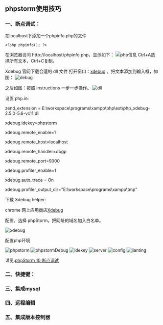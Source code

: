 ## phpstorm使用技巧
### 一、断点调试：
在localhost下添加一个phpinfo.php的文件

`<?php phpinfo(); ?>`   

在浏览器访问 http://localhost/phpinfo.php，显示如下：
![php信息](https://raw.githubusercontent.com/lixinyuan1213/lisyImgs/master/20170212/phpinfo.jpg)
Ctrl+A选择所有文本，Ctrl+C复制。

Xdebug 官网下载合适的 dll 文件
打开窗口：[xdebug](http://xdebug.org/wizard.php) ，把文本添加到输入框，如图：
![debug](https://raw.githubusercontent.com/lixinyuan1213/lisyImgs/master/20170212/debug.jpg)

之后如图：按照 Instructions 一步一步操作。
![dll](https://raw.githubusercontent.com/lixinyuan1213/lisyImgs/master/20170212/dll.jpg)

设置 php.ini

zend_extension = E:\workspace\programs\xampp\php\ext\php_xdebug-2.5.0-5.6-vc11.dll

xdebug.idekey=phpstorm

xdebug.remote_enable=1

xdebug.remote_host=localhost

xdebug.remote_handler=dbgp

xdebug.remote_port=9000

xdebug.profiler_enable=1

xdebug.auto_trace = On

xdebug.profiler_output_dir="E:\workspace\programs\xampp\tmp"

下载 Xdebug helper:

chrome 网上应用商店[Xdebug](https://chrome.google.com/webstore/detail/xdebug-helper/eadndfjplgieldjbigjakmdgkmoaaaoc?hl=zh-CN)

配置，选择 phpStorm，把网址的域名加入白名单。

![xdebug](https://raw.githubusercontent.com/lixinyuan1213/lisyImgs/master/20170212/xdebug.jpg)

配置php环境

![phpstorm](https://raw.githubusercontent.com/lixinyuan1213/lisyImgs/master/20170212/phpstorm.jpg)
![phpstormDebug](https://raw.githubusercontent.com/lixinyuan1213/lisyImgs/master/20170212/phpstormDebug.jpg)
![idekey](https://raw.githubusercontent.com/lixinyuan1213/lisyImgs/master/20170212/idekey.jpg)
![server](https://raw.githubusercontent.com/lixinyuan1213/lisyImgs/master/20170212/server.jpg)
![config](https://raw.githubusercontent.com/lixinyuan1213/lisyImgs/master/20170212/config.jpg)
![jianting](https://raw.githubusercontent.com/lixinyuan1213/lisyImgs/master/20170212/jianting.jpg)

详见:[phpStorm 10 断点调试](https://segmentfault.com/a/1190000004339411)
### 二、快捷键：
### 三、集成mysql
### 四、远程编辑
### 五、集成版本控制器
